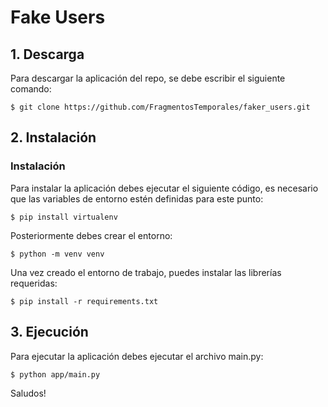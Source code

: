 # Fake Users

## 1. Descarga

Para descargar la aplicación del repo, se debe escribir el siguiente comando:

```
$ git clone https://github.com/FragmentosTemporales/faker_users.git
```

## 2. Instalación

### Instalación

Para instalar la aplicación debes ejecutar el siguiente código, es necesario que las variables de entorno estén definidas para este punto:

```
$ pip install virtualenv
```

Posteriormente debes crear el entorno:

```
$ python -m venv venv
```

Una vez creado el entorno de trabajo, puedes instalar las librerías requeridas:

```
$ pip install -r requirements.txt
```

## 3. Ejecución

Para ejecutar la aplicación debes ejecutar el archivo main.py:

```
$ python app/main.py
```

Saludos!